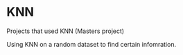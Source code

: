 # KNN
Projects that used KNN (Masters project)

Using KNN on a random dataset to find certain infomration. 
